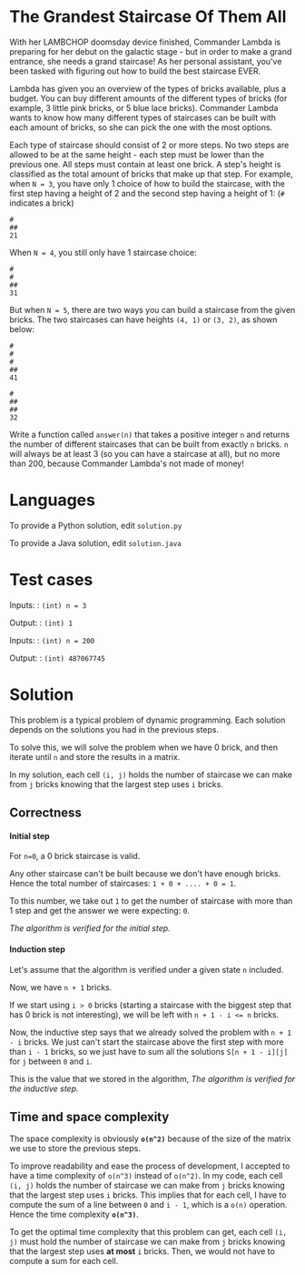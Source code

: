 The Grandest Staircase Of Them All
==================================

With her LAMBCHOP doomsday device finished, Commander Lambda is preparing for her debut on the galactic stage - but in order to make a grand entrance, she needs a grand staircase! As her personal assistant, you've been tasked with figuring out how to build the best staircase EVER. 

Lambda has given you an overview of the types of bricks available, plus a budget. You can buy different amounts of the different types of bricks (for example, 3 little pink bricks, or 5 blue lace bricks). Commander Lambda wants to know how many different types of staircases can be built with each amount of bricks, so she can pick the one with the most options. 

Each type of staircase should consist of 2 or more steps.  No two steps are allowed to be at the same height - each step must be lower than the previous one. All steps must contain at least one brick. A step's height is classified as the total amount of bricks that make up that step.
For example, when `N = 3`, you have only 1 choice of how to build the staircase, with the first step having a height of 2 and the second step having a height of 1: (`#` indicates a brick)
```
#
##
21
```
When `N = 4`, you still only have 1 staircase choice:
```
#
#
##
31
 ```
But when `N = 5`, there are two ways you can build a staircase from the given bricks. The two staircases can have heights `(4, 1)` or `(3, 2)`, as shown below:
```
#
#
#
##
41
```
```
#
##
##
32
```
Write a function called `answer(n)`  that takes a positive integer `n` and returns the number of different staircases that can be built from exactly `n` bricks. `n` will always be at least 3 (so you can have a staircase at all), but no more than 200, because Commander Lambda's not made of money!

Languages
=========

To provide a Python solution, edit `solution.py`

To provide a Java solution, edit `solution.java`

Test cases
==========

Inputs:
: `(int) n = 3`

Output:
: `(int) 1`


Inputs:
: `(int) n = 200`

Output:
: `(int) 487067745`

Solution
========

This problem is a typical problem of dynamic programming. Each solution depends on the solutions you had in the previous steps.

To solve this, we will solve the problem when we have 0 brick, and then iterate until `n` and store the results in a matrix.

In my solution, each cell `(i, j)` holds the number of staircase we can make from `j` bricks knowing that the largest step uses `i` bricks.

## Correctness
#### Initial step
For `n=0`, a 0 brick staircase is valid. 

Any other staircase can't be built because we don't have enough bricks. Hence the total number of staircases: `1 + 0 + .... + 0 = 1`. 

To this number, we take out `1` to get the number of staircase with more than 1 step and get the answer we were expecting: `0`.

*The algorithm is verified for the initial step.*

#### Induction step
Let's assume that the algorithm is verified under a given state `n` included.

Now, we have `n + 1` bricks.

If we start using `i > 0` bricks (starting a staircase with the biggest step that has 0 brick is not interesting), we will be left with `n + 1 - i <= n` bricks.

Now, the inductive step says that we already solved the problem with `n + 1 - i` bricks. We just can't start the staircase above the first step with more than `i - 1` bricks, so we just have to sum all the solutions `S[n + 1 - i][j]` for `j` between `0` and `i`.

This is the value that we stored in the algorithm, *The algorithm is verified for the inductive step.*


## Time and space complexity
The space complexity is obviously **`o(n^2)`** because of the size of the matrix we use to store the previous steps.

To improve readability and ease the process of development, I accepted to have a time complexity of `o(n^3)` instead of `o(n^2)`. In my code, each cell `(i, j)` holds the number of staircase we can make from `j` bricks knowing that the largest step uses `i` bricks. This implies that for each cell, I have to compute the sum of a line between `0` and `i - 1`, which is a `o(n)` operation. Hence the time complexity **`o(n^3)`**. 

To get the optimal time complexity that this problem can get, each cell `(i, j)` must hold the number of staircase we can make from `j` bricks knowing that the largest step uses **at most** `i` bricks. Then, we would not have to compute a sum for each cell. 